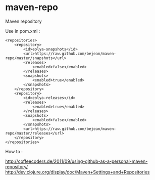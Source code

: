 maven-repo
==========

Maven repository

Use in pom.xml :

	<repositories>
		<repository>
			<id>eolya-snapshots</id>
			<url>https://raw.github.com/bejean/maven-repo/master/snapshots</url>
			<releases>
				<enabled>false</enabled>
			</releases>
			<snapshots>
				<enabled>true</enabled>
			</snapshots>
		</repository>
		<repository>
			<id>eolya-releases</id>
			<releases>
				<enabled>true</enabled>
			</releases>
			<snapshots>
				<enabled>false</enabled>
			</snapshots>
			<url>https://raw.github.com/bejean/maven-repo/master/releases</url>
		</repository>
	</repositories>


How to :

http://coffeecoders.de/2011/09/using-github-as-a-personal-maven-repository/
http://dev.clojure.org/display/doc/Maven+Settings+and+Repositories



